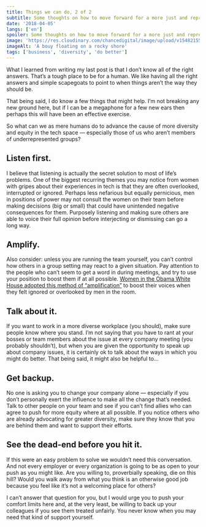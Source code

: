 ```yaml
---
title: Things we can do, 2 of 2
subtitle: Some thoughts on how to move forward for a more just and representative workplace — regardless of your position.
date: '2018-04-05'
langs: ['en']
spoiler: Some thoughts on how to move forward for a more just and representative workplace — regardless of your position.
image: 'https://res.cloudinary.com/chancedigital/image/upload/v1548215581/chance.tech/images/audrone-locaityte-398486-unsplash-1024x683.jpg'
imageAlt: 'A bouy floating on a rocky shore'
tags: ['business', 'diversity', 'do better']
---
```


What I learned from writing my last post is that I don’t know all of the right answers. That’s a tough place to be for a human. We like having all the right answers and simple scapegoats to point to when things aren’t the way they should be.

That being said, I do know a few things that might help. I’m not breaking any new ground here, but if I can be a megaphone for a few new ears then perhaps this will have been an effective exercise.

So what can we as mere humans do to advance the cause of more diversity and equity in the tech space — especially those of us who aren’t members of underrepresented groups?

## Listen first.
I believe that listening is actually the secret solution to most of life’s problems. One of the biggest recurring themes you may notice from women with gripes about their experiences in tech is that they are often overlooked, interrupted or ignored. Perhaps less nefarious but equally pernicious, men in positions of power may not consult the women on their team before making decisions (big or small) that could have unintended negative consequences for them. Purposely listening and making sure others are able to voice their full opinion before interjecting or dismissing can go a long way.

## Amplify.
Also consider: unless you are running the team yourself, you can’t control how others in a group setting may react to a given situation. Pay attention to the people who can’t seem to get a word in during meetings, and try to use your position to boost them if at all possible. [Women in the Obama White House adopted this method of “amplification”](https://www.washingtonpost.com/news/powerpost/wp/2016/09/13/white-house-women-are-now-in-the-room-where-it-happens/?utm_term=.bd7ea508687c) to boost their voices when they felt ignored or overlooked by men in the room.

## Talk about it.
If you want to work in a more diverse workplace (you should), make sure people know where you stand. I’m not saying that you have to rant at your bosses or team members about the issue at every company meeting (you probably shouldn’t), but when you are given the opportunity to speak up about company issues, it is certainly ok to talk about the ways in which you might do better. That being said, it might also be helpful to…

## Get backup.
No one is asking you to change your company alone — especially if you don’t personally exert the influence to make all the change that’s needed. Talk to other people on your team and see if you can’t find allies who can agree to push for more equity where at all possible. If you notice others who are already advocating for greater diversity, make sure they know that you are behind them and want to support their efforts.

## See the dead-end before you hit it.
If this were an easy problem to solve we wouldn’t need this conversation. And not every employer or every organization is going to be as open to your push as you might like. Are you willing to, proverbially speaking, die on this hill? Would you walk away from what you think is an otherwise good job because you feel like it’s not a welcoming place for others?

I can’t answer that question for you, but I would urge you to push your comfort limits here and, at the very least, be willing to back up your colleagues if you see them treated unfairly. You never know when you may need that kind of support yourself.
